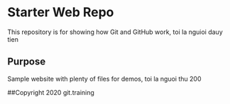 # Starter Web Repo

This repository is for showing how Git and GitHub work, toi la nguioi dauy tien

## Purpose

Sample website with plenty of files for demos, toi la nguoi thu 200

##Copyright
2020 git.training